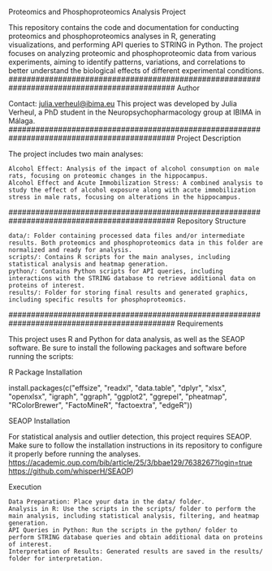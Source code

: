 Proteomics and Phosphoproteomics Analysis Project

This repository contains the code and documentation for conducting proteomics and phosphoproteomics analyses in R, generating visualizations, and performing API queries to STRING in Python. The project focuses on analyzing proteomic and phosphoproteomic data from various experiments, aiming to identify patterns, variations, and correlations to better understand the biological effects of different experimental conditions.
#############################################################################################
Author

Contact: julia.verheul@ibima.eu
This project was developed by Julia Verheul, a PhD student in the Neuropsychopharmacology group at IBIMA in Málaga.
#############################################################################################
Project Description

The project includes two main analyses:

    Alcohol Effect: Analysis of the impact of alcohol consumption on male rats, focusing on proteomic changes in the hippocampus.
    Alcohol Effect and Acute Immobilization Stress: A combined analysis to study the effect of alcohol exposure along with acute immobilization stress in male rats, focusing on alterations in the hippocampus.
#############################################################################################
Repository Structure

    data/: Folder containing processed data files and/or intermediate results. Both proteomics and phosphoproteomics data in this folder are normalized and ready for analysis.
    scripts/: Contains R scripts for the main analyses, including statistical analysis and heatmap generation.
    python/: Contains Python scripts for API queries, including interactions with the STRING database to retrieve additional data on proteins of interest.
    results/: Folder for storing final results and generated graphics, including specific results for phosphoproteomics.
#############################################################################################
Requirements

This project uses R and Python for data analysis, as well as the SEAOP software. Be sure to install the following packages and software before running the scripts:

R Package Installation

install.packages(c("effsize", "readxl", "data.table", "dplyr", "xlsx", "openxlsx", "igraph", 
                   "ggraph", "ggplot2", "ggrepel", "pheatmap", "RColorBrewer", 
                   "FactoMineR", "factoextra", "edgeR"))

SEAOP Installation

For statistical analysis and outlier detection, this project requires SEAOP. Make sure to follow the installation instructions in its repository to configure it properly before running the analyses.
https://academic.oup.com/bib/article/25/3/bbae129/7638267?login=true
https://github.com/whisperH/SEAOP)

Execution

    Data Preparation: Place your data in the data/ folder.
    Analysis in R: Use the scripts in the scripts/ folder to perform the main analysis, including statistical analysis, filtering, and heatmap generation.
    API Queries in Python: Run the scripts in the python/ folder to perform STRING database queries and obtain additional data on proteins of interest.
    Interpretation of Results: Generated results are saved in the results/ folder for interpretation.


